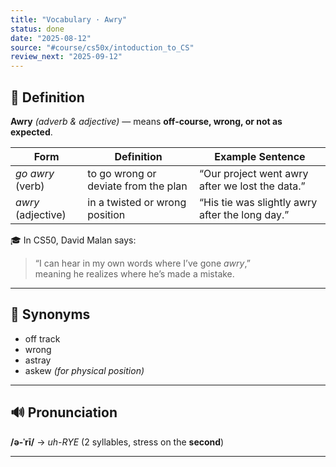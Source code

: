 ```yaml
---
title: "Vocabulary · Awry"
status: done
date: "2025-08-12"
source: "#course/cs50x/intoduction_to_CS"
review_next: "2025-09-12"
---
```

## 📖 Definition

**Awry** *(adverb & adjective)* — means **off-course, wrong, or not as expected**.

| Form                | Definition                            | Example Sentence                                      |
|---------------------|----------------------------------------|--------------------------------------------------------|
| *go awry* (verb)     | to go wrong or deviate from the plan  | “Our project went awry after we lost the data.”       |
| *awry* (adjective)   | in a twisted or wrong position        | “His tie was slightly awry after the long day.”       |

🎓 In CS50, David Malan says:  
> “I can hear in my own words where I’ve gone *awry*,”  
meaning he realizes where he’s made a mistake.

---

## 🟰 Synonyms

- off track  
- wrong  
- astray  
- askew *(for physical position)*

---

## 🔊 Pronunciation

**/ə-ˈrī/** → *uh-RYE* (2 syllables, stress on the **second**)

---

